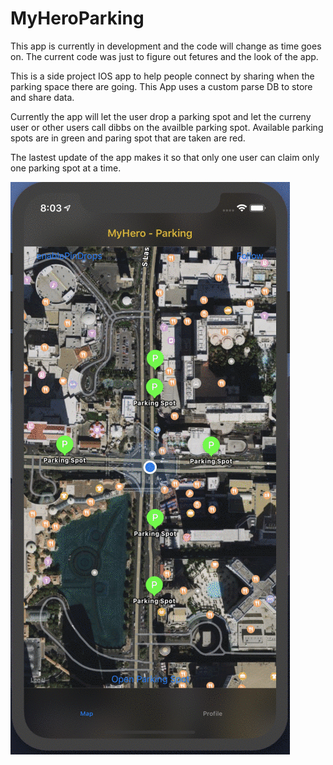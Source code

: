 # MyHeroParking

This app is currently in development and the code will change as time goes on.
The current code was just to figure out fetures and the look of the app. 

This is a side project IOS app to help people connect by sharing when the parking space there are going. This App uses a custom parse DB to store and share data.

Currently the app will let the user drop a parking spot and let the curreny user or other users call dibbs on the availble parking spot.
Available parking spots are in green and paring spot that are taken are red.

The lastest update of the app makes it so that only one user can claim only one parking spot at a time.

<img src="/Gifs/parkingApp.gif?raw=true" width="" alt= 'Video Walkthrough'>
